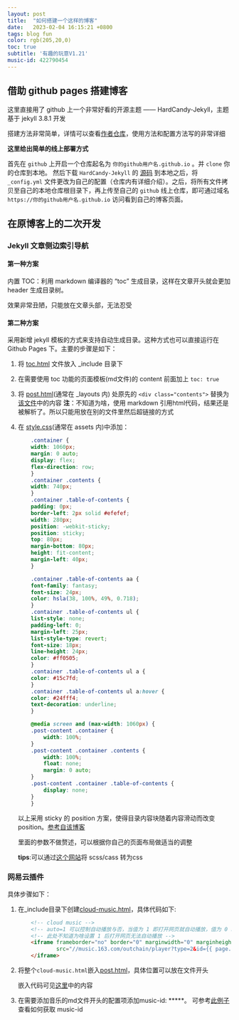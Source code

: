 ```yaml
---
layout: post
title:  "如何搭建一个这样的博客"
date:   2023-02-04 16:15:21 +0800
tags: blog fun
color: rgb(205,20,0)
toc: true
subtitle: '有趣的玩意V1.21'
music-id: 422790454
---
```


## 借助 github pages 搭建博客

这里直接用了 github 上一个非常好看的开源主题 —— HardCandy-Jekyll，主题基于 jekyll 3.8.1 开发

搭建方法非常简单，详情可以查看[作者仓库](https://github.com/xukimseven/HardCandy-Jekyll)，使用方法和配置方法写的非常详细

**这里给出简单的线上部署方式**

首先在 `github` 上开启一个仓库起名为 `你的github用户名.github.io` 。并 `clone` 你的仓库到本地。 然后下载 `HardCandy-Jekyll` 的 [源码](https://github.com/xukimseven/HardCandy-Jekyll) 到本地之后，将 `_config.yml` 文件更改为自己的配置（仓库内有详细介绍）。之后，将所有文件拷贝至自己的本地仓库根目录下，再上传至自己的 `github` 线上仓库，即可通过域名 `https://你的github用户名.github.io` 访问看到自己的博客页面。

## 在原博客上的二次开发

### Jekyll 文章侧边索引导航

#### 第一种方案

内置 TOC：利用 markdown 编译器的 “toc” 生成目录，这样在文章开头就会更加 header 生成目录树。

效果非常丑陋，只能放在文章头部，无法忍受

#### 第二种方案

采用新增 jekyll 模板的方式来支持自动生成目录。这种方式也可以直接运行在 Github Pages 下。主要的步骤是如下：

1. 将 [toc.html](https://github.com/westqzy/westqzy.github.io/blob/main/_includes/toc.html) 文件放入 _include 目录下

2. 在需要使用 toc 功能的页面模板(md文件)的 content 前面加上 `toc: true`

3. 将 [post.html](https://github.com/westqzy/westqzy.github.io/blob/main/_layouts/post.html)(通常在 _layouts 内) 处原先的 `<div class="contents">` 替换为[该文件](https://github.com/westqzy/westqzy.github.io/blob/main/_posts/modify.md)中的内容
**注**：不知道为啥，使用 markdown 引用html代码，结果还是被解析了。所以只能用放在别的文件里然后超链接的方式

4. 在 [style.css](https://github.com/westqzy/westqzy.github.io/blob/main/assets/css/style.css)(通常在 assets 内)中添加：

    ```css
        .container {
        width: 1060px;
        margin: 0 auto;
        display: flex;
        flex-direction: row;
        }
        .container .contents {
        width: 740px;
        }
        .container .table-of-contents {
        padding: 0px;
        border-left: 2px solid #efefef;
        width: 280px;
        position: -webkit-sticky;
        position: sticky;
        top: 80px;
        margin-bottom: 80px;
        height: fit-content;
        margin-left: 40px;
        }

        .container .table-of-contents aa {
        font-family: fantasy;
        font-size: 24px;
        color: hsla(38, 100%, 49%, 0.718);
        }
        .container .table-of-contents ul {
        list-style: none;
        padding-left: 0;
        margin-left: 25px;
        list-style-type: revert; 
        font-size: 18px;
        line-height: 24px;
        color: #ff0505;
        }
        .container .table-of-contents ul a {
        color: #15c7fd;
        }
        .container .table-of-contents ul a:hover {
        color: #24fff4;
        text-decoration: underline;
        }

        @media screen and (max-width: 1060px) {
        .post-content .container {
            width: 100%;
        }
        .post-content .container .contents {
            width: 100%;
            float: none;
            margin: 0 auto;
        }
        .post-content .container .table-of-contents {
            display: none;
        }
        }
    ```

    以上采用 sticky 的 position 方案，使得目录内容块随着内容滑动而改变 position。[参考自该博客](https://cloud.tencent.com/developer/article/2143034)

    里面的参数不做赘述，可以根据你自己的页面布局做适当的调整

    **tips**:可以通过[这个网站](https://www.sassmeister.com/)将 scss/cass 转为css

### 网易云插件

具体步骤如下：

1. 在_include目录下创建[cloud-music.html](https://github.com/westqzy/westqzy.github.io/blob/main/_includes/cloud-music.html)，具体代码如下:

    ```html
        <!-- cloud music -->
        <!-- auto=1 可以控制自动播放与否，当值为 1 即打开网页就自动播放，值为 0 时需要访客手动点击播放 -->
        <!-- 此处不知道为啥设置 1 后打开网页无法自动播放 -->
        <iframe frameborder="no" border="0" marginwidth="0" marginheight="0" width=330 height=86
                src="//music.163.com/outchain/player?type=2&id={{ page.music-id }}&auto=1&height=66">
        </iframe>
    ```

2. 将整个`cloud-music.html`嵌入[post.html](https://github.com/westqzy/westqzy.github.io/blob/main/_layouts/post.html)，具体位置可以放在文件开头

    嵌入代码可见[这里](https://github.com/westqzy/westqzy.github.io/blob/main/_posts/modify_wangyiyun.md)中的内容


3. 在需要添加音乐的md文件开头的配置项添加music-id: *****。
    可参考[此例子](https://music.163.com/#/outchain/2/422790454/)查看如何获取 music-id
